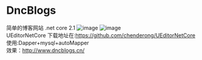 # DncBlogs
简单的博客网站 .net core 2.1
![image](https://raw.githubusercontent.com/chenderong/DncBlogs/master/Dncblogs.Web/wwwroot/images/dncblogsindex.jpg)
![image](https://raw.githubusercontent.com/chenderong/DncBlogs/master/Dncblogs.Web/wwwroot/images/dncbk.jpg)
<br/>
UEditorNetCore 下载地址在:https://github.com/chenderong/UEditorNetCore
<br/>
使用:Dapper+mysql+autoMapper
<br/>
效果：http://www.dncblogs.cn/
